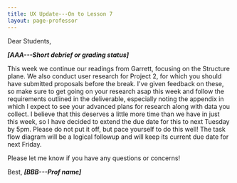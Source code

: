 ```yaml
---
title: UX Update---On to Lesson 7
layout: page-professor
---
```

Dear Students,

***[AAA---Short debrief or grading status]***

This week we continue our readings from Garrett, focusing on the Structure plane. We also conduct user research for Project 2, for which you should have submitted proposals before the break. I've given feedback on these, so make sure to get going on your research asap this week and follow the requirements outlined in the deliverable, especially noting the appendix in which I expect to see your advanced plans for research along with data you collect. I believe that this deserves a little more time than we have in just this week, so I have decided to extend the due date for this to next Tuesday by 5pm. Please do not put it off, but pace yourself to do this well! The task flow diagram will be a logical followup and will keep its current due date for next Friday.

Please let me know if you have any questions or concerns!

Best,
***[BBB---Prof name]***
